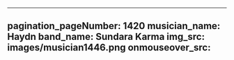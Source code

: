------
pagination_pageNumber: 1420
musician_name: Haydn
band_name: Sundara Karma
img_src: images/musician1446.png
onmouseover_src: 
------
